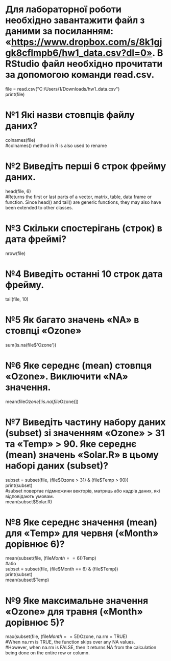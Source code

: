 # Для лабораторної роботи необхідно завантажити файл з даними за посиланням: «https://www.dropbox.com/s/8k1gjgk8cflmpb6/hw1_data.csv?dl=0». В RStudio файл необхідно прочитати за допомогою команди read.csv.   

file = read.csv("C:/Users/1/Downloads/hw1_data.csv")   
print(file)   


# №1 Які назви стовпців файлу даних?   
colnames(file)   
#colnames() method in R is also used to rename   


# №2 Виведіть перші 6 строк фрейму даних.   
head(file, 6)   
#Returns the first or last parts of a vector, matrix, table, data frame or function. Since head() and tail() are generic functions, they may also have been extended to other classes.   


# №3 Скільки спостерігань (строк) в дата фреймі?   
nrow(file)   


# №4 Виведіть останні 10 строк дата фрейму.   
tail(file, 10)   


# №5 Як багато значень «NA» в стовпці «Ozone»   
sum(is.na(file$'Ozone'))   


# №6 Яке середнє (mean) стовпця «Ozone». Виключити «NA» значення.   
mean(file$Ozone[!is.na(file$Ozone)])   


# №7 Виведіть частину набору даних (subset) зі значенням «Ozone» > 31 та «Temp» > 90. Яке середнє (mean) значень «Solar.R» в цьому наборі даних (subset)?   
subset = subset(file, (file$Ozone > 31) & (file$Temp > 90))   
print(subset)   
#subset повертає підмножини векторів, матриць або кадрів даних, які відповідають умовам.   
mean(subset$Solar.R)   


# №8 Яке середнє значення (mean) для «Temp» для червня («Month» дорівнює 6)?   
mean(subset(file, (file$Month == 6))$Temp)   
#або   
subset = subset(file, (file$Month == 6) & (file$Temp))   
print(subset)   
mean(subset$Temp)   


# №9 Яке максимальне значення «Ozone» для травня («Month» дорівнює 5)?   
max(subset(file, (file$Month == 5))$Ozone, na.rm = TRUE)   
#When na.rm is TRUE, the function skips over any NA values.    
#However, when na.rm is FALSE, then it returns NA from the calculation being done on the entire row or column.   
